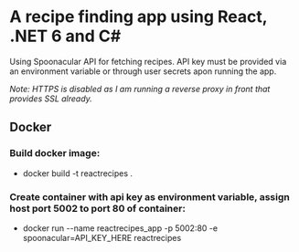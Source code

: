 # A recipe finding app using React, .NET 6 and C#
Using Spoonacular API for fetching recipes. API key must be provided via an environment variable or through user secrets apon running the app.

*Note: HTTPS is disabled as I am running a reverse proxy in front that provides SSL already.*
## Docker
### Build docker image:
* docker build -t reactrecipes .
### Create container with api key as environment variable, assign host port 5002 to port 80 of container:
* docker run --name reactrecipes_app -p 5002:80 -e spoonacular=API_KEY_HERE reactrecipes
